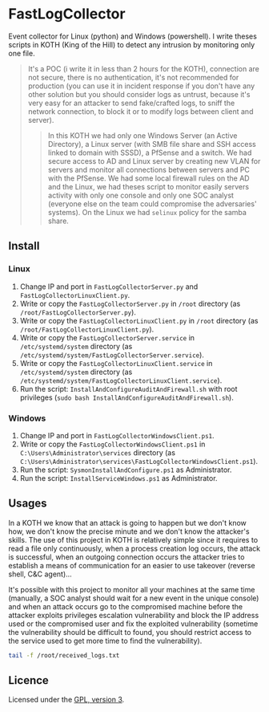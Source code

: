 # FastLogCollector

Event collector for Linux (python) and Windows (powershell). I write theses scripts in KOTH (King of the Hill) to detect any intrusion by monitoring only one file.

> It's a POC (i write it in less than 2 hours for the KOTH), connection are not secure, there is no authentication, it's not recommended for production (you can use it in incident response if you don't have any other solution but you should consider logs as untrust, because it's very easy for an attacker to send fake/crafted logs, to sniff the network connection, to block it or to modify logs between client and server).
>> In this KOTH we had only one Windows Server (an Active Directory), a Linux server (with SMB file share and SSH access linked to domain with SSSD), a PfSense and a switch. We had secure access to AD and Linux server by creating new VLAN for servers and monitor all connections between servers and PC with the PfSense. We had some local firewall rules on the AD and the Linux, we had theses script to monitor easily servers activity with only one console and only one SOC analyst (everyone else on the team could compromise the adversaries' systems). On the Linux we had `selinux` policy for the samba share.

## Install

### Linux

1. Change IP and port in `FastLogCollectorServer.py` and `FastLogCollectorLinuxClient.py`.
2. Write or copy the `FastLogCollectorServer.py` in `/root` directory (as `/root/FastLogCollectorServer.py`).
3. Write or copy the `FastLogCollectorLinuxClient.py` in `/root` directory (as `/root/FastLogCollectorLinuxClient.py`).
4. Write or copy the `FastLogCollectorServer.service` in `/etc/systemd/system` directory (as `/etc/systemd/system/FastLogCollectorServer.service`).
5. Write or copy the `FastLogCollectorLinuxClient.service` in `/etc/systemd/system` directory (as `/etc/systemd/system/FastLogCollectorLinuxClient.service`).
6. Run the script: `InstallAndConfigureAuditAndFirewall.sh` with root privileges (`sudo bash InstallAndConfigureAuditAndFirewall.sh`).

### Windows

1. Change IP and port in `FastLogCollectorWindowsClient.ps1`.
2. Write or copy the `FastLogCollectorWindowsClient.ps1` in `C:\Users\Administrator\services` directory (as `C:\Users\Administrator\services\FastLogCollectorWindowsClient.ps1`).
3. Run the script: `SysmonInstallAndConfigure.ps1` as Administrator.
4. Run the script: `InstallServiceWindows.ps1` as Administrator.

## Usages

In a KOTH we know that an attack is going to happen but we don't know how, we don't know the precise minute and we don't know the attacker's skills. The use of this project in KOTH is relatively simple since it requires to read a file only continuously, when a process creation log occurs, the attack is successful, when an outgoing connection occurs the attacker tries to establish a means of communication for an easier to use takeover (reverse shell, C&C agent)...

It's possible with this project to monitor all your machines at the same time (manually, a SOC analyst should wait for a new event in the unique console) and when an attack occurs go to the compromised machine before the attacker exploits privileges escalation vulnerability and block the IP address used or the compromised user and fix the exploited vulnerability (sometime the vulnerability should be difficult to found, you should restrict access to the service used to get more time to find the vulnerability).

```bash
tail -f /root/received_logs.txt
```

## Licence

Licensed under the [GPL, version 3](https://www.gnu.org/licenses/).
